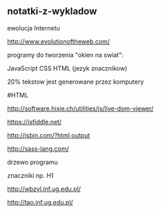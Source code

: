 ## notatki-z-wykladow

ewolucja Internetu

http://www.evolutionoftheweb.com/

programy do tworzenia "okien na swiat":

JavaScript
CSS
HTML (jezyk znacznikow)

20% tekstow jest generowane przez komputery

#HTML

http://software.hixie.ch/utilities/js/live-dom-viewer/

https://jsfiddle.net/

http://jsbin.com/?html,output

http://sass-lang.com/

drzewo programu

znaczniki np. H1 

http://wbzyl.inf.ug.edu.pl/

http://tao.inf.ug.edu.pl/
